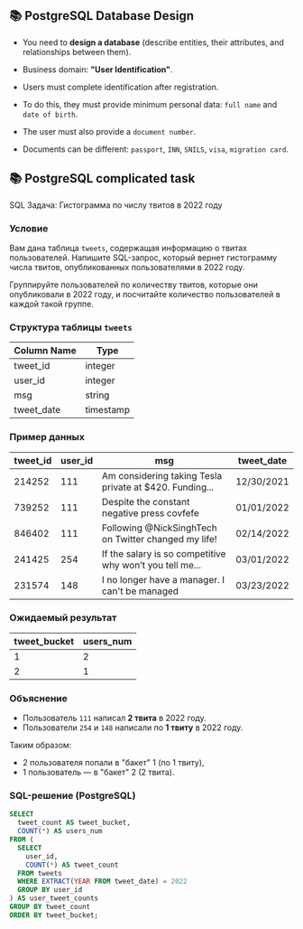 ## 📚 PostgreSQL Database Design

- You need to **design a database** (describe entities, their attributes, and relationships between them).

- Business domain: **"User Identification"**.

- Users must complete identification after registration.

- To do this, they must provide minimum personal data: `full name` and `date of birth`.

- The user must also provide a `document number`.

- Documents can be different: `passport`, `INN`, `SNILS`, `visa`, `migration card`.

## 📚 PostgreSQL complicated task

SQL Задача: Гистограмма по числу твитов в 2022 году

### Условие

Вам дана таблица `tweets`, содержащая информацию о твитах пользователей. Напишите SQL-запрос, который вернет гистограмму числа твитов, опубликованных пользователями в 2022 году.

Группируйте пользователей по количеству твитов, которые они опубликовали в 2022 году, и посчитайте количество пользователей в каждой такой группе.

### Структура таблицы `tweets`

| Column Name | Type      |
| ----------- | --------- |
| tweet_id    | integer   |
| user_id     | integer   |
| msg         | string    |
| tweet_date  | timestamp |

### Пример данных

| tweet_id | user_id | msg                                                      | tweet_date |
| -------- | ------- | -------------------------------------------------------- | ---------- |
| 214252   | 111     | Am considering taking Tesla private at $420. Funding...  | 12/30/2021 |
| 739252   | 111     | Despite the constant negative press covfefe              | 01/01/2022 |
| 846402   | 111     | Following @NickSinghTech on Twitter changed my life!     | 02/14/2022 |
| 241425   | 254     | If the salary is so competitive why won’t you tell me... | 03/01/2022 |
| 231574   | 148     | I no longer have a manager. I can't be managed           | 03/23/2022 |

### Ожидаемый результат

| tweet_bucket | users_num |
| ------------ | --------- |
| 1            | 2         |
| 2            | 1         |

### Объяснение

- Пользователь `111` написал **2 твита** в 2022 году.
- Пользователи `254` и `148` написали по **1 твиту** в 2022 году.

Таким образом:

- 2 пользователя попали в "бакет" 1 (по 1 твиту),
- 1 пользователь — в "бакет" 2 (2 твита).

### SQL-решение (PostgreSQL)

```sql
SELECT
  tweet_count AS tweet_bucket,
  COUNT(*) AS users_num
FROM (
  SELECT
    user_id,
    COUNT(*) AS tweet_count
  FROM tweets
  WHERE EXTRACT(YEAR FROM tweet_date) = 2022
  GROUP BY user_id
) AS user_tweet_counts
GROUP BY tweet_count
ORDER BY tweet_bucket;
```
